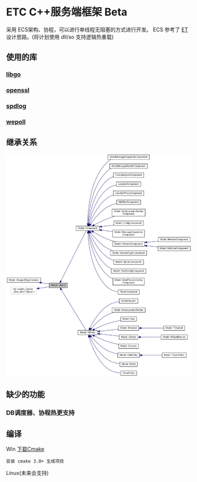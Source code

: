 # ETC C++服务端框架 Beta
采用 ECS架构、协程，可以进行单线程无阻塞的方式进行开发。
ECS 参考了 [ET](https://github.com/egametang/ET) 设计思路。(将计划使用 dll/so 支持逻辑热重载)

## 使用的库

### [libgo](https://github.com/yyzybb537/libgo)

### [openssl](https://github.com/openssl/openssl)

### [spdlog](https://github.com/gabime/spdlog)

### [wepoll](https://github.com/piscisaureus/wepoll)


## 继承关系
![继承关系图](book/class_model_1_1_object__inherit__graph.png)

## 缺少的功能

### DB调度器、协程热更支持

## 编译
Win [下载Cmake](https://cmake.org/download/)

    安装 cmake 3.0+ 生成项目

Linux(未来会支持)

